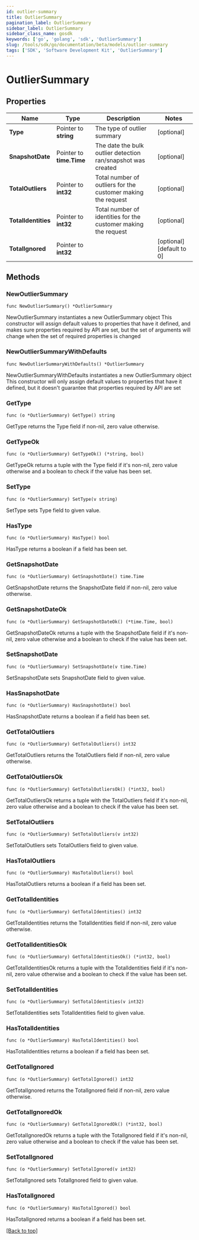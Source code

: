 ```yaml
---
id: outlier-summary
title: OutlierSummary
pagination_label: OutlierSummary
sidebar_label: OutlierSummary
sidebar_class_name: gosdk
keywords: ['go', 'golang', 'sdk', 'OutlierSummary'] 
slug: /tools/sdk/go/documentation/beta/models/outlier-summary
tags: ['SDK', 'Software Development Kit', 'OutlierSummary']
---
```


# OutlierSummary

## Properties

Name | Type | Description | Notes
------------ | ------------- | ------------- | -------------
**Type** | Pointer to **string** | The type of outlier summary | [optional] 
**SnapshotDate** | Pointer to **time.Time** | The date the bulk outlier detection ran/snapshot was created | [optional] 
**TotalOutliers** | Pointer to **int32** | Total number of outliers for the customer making the request | [optional] 
**TotalIdentities** | Pointer to **int32** | Total number of identities for the customer making the request | [optional] 
**TotalIgnored** | Pointer to **int32** |  | [optional] [default to 0]

## Methods

### NewOutlierSummary

`func NewOutlierSummary() *OutlierSummary`

NewOutlierSummary instantiates a new OutlierSummary object
This constructor will assign default values to properties that have it defined,
and makes sure properties required by API are set, but the set of arguments
will change when the set of required properties is changed

### NewOutlierSummaryWithDefaults

`func NewOutlierSummaryWithDefaults() *OutlierSummary`

NewOutlierSummaryWithDefaults instantiates a new OutlierSummary object
This constructor will only assign default values to properties that have it defined,
but it doesn't guarantee that properties required by API are set

### GetType

`func (o *OutlierSummary) GetType() string`

GetType returns the Type field if non-nil, zero value otherwise.

### GetTypeOk

`func (o *OutlierSummary) GetTypeOk() (*string, bool)`

GetTypeOk returns a tuple with the Type field if it's non-nil, zero value otherwise
and a boolean to check if the value has been set.

### SetType

`func (o *OutlierSummary) SetType(v string)`

SetType sets Type field to given value.

### HasType

`func (o *OutlierSummary) HasType() bool`

HasType returns a boolean if a field has been set.

### GetSnapshotDate

`func (o *OutlierSummary) GetSnapshotDate() time.Time`

GetSnapshotDate returns the SnapshotDate field if non-nil, zero value otherwise.

### GetSnapshotDateOk

`func (o *OutlierSummary) GetSnapshotDateOk() (*time.Time, bool)`

GetSnapshotDateOk returns a tuple with the SnapshotDate field if it's non-nil, zero value otherwise
and a boolean to check if the value has been set.

### SetSnapshotDate

`func (o *OutlierSummary) SetSnapshotDate(v time.Time)`

SetSnapshotDate sets SnapshotDate field to given value.

### HasSnapshotDate

`func (o *OutlierSummary) HasSnapshotDate() bool`

HasSnapshotDate returns a boolean if a field has been set.

### GetTotalOutliers

`func (o *OutlierSummary) GetTotalOutliers() int32`

GetTotalOutliers returns the TotalOutliers field if non-nil, zero value otherwise.

### GetTotalOutliersOk

`func (o *OutlierSummary) GetTotalOutliersOk() (*int32, bool)`

GetTotalOutliersOk returns a tuple with the TotalOutliers field if it's non-nil, zero value otherwise
and a boolean to check if the value has been set.

### SetTotalOutliers

`func (o *OutlierSummary) SetTotalOutliers(v int32)`

SetTotalOutliers sets TotalOutliers field to given value.

### HasTotalOutliers

`func (o *OutlierSummary) HasTotalOutliers() bool`

HasTotalOutliers returns a boolean if a field has been set.

### GetTotalIdentities

`func (o *OutlierSummary) GetTotalIdentities() int32`

GetTotalIdentities returns the TotalIdentities field if non-nil, zero value otherwise.

### GetTotalIdentitiesOk

`func (o *OutlierSummary) GetTotalIdentitiesOk() (*int32, bool)`

GetTotalIdentitiesOk returns a tuple with the TotalIdentities field if it's non-nil, zero value otherwise
and a boolean to check if the value has been set.

### SetTotalIdentities

`func (o *OutlierSummary) SetTotalIdentities(v int32)`

SetTotalIdentities sets TotalIdentities field to given value.

### HasTotalIdentities

`func (o *OutlierSummary) HasTotalIdentities() bool`

HasTotalIdentities returns a boolean if a field has been set.

### GetTotalIgnored

`func (o *OutlierSummary) GetTotalIgnored() int32`

GetTotalIgnored returns the TotalIgnored field if non-nil, zero value otherwise.

### GetTotalIgnoredOk

`func (o *OutlierSummary) GetTotalIgnoredOk() (*int32, bool)`

GetTotalIgnoredOk returns a tuple with the TotalIgnored field if it's non-nil, zero value otherwise
and a boolean to check if the value has been set.

### SetTotalIgnored

`func (o *OutlierSummary) SetTotalIgnored(v int32)`

SetTotalIgnored sets TotalIgnored field to given value.

### HasTotalIgnored

`func (o *OutlierSummary) HasTotalIgnored() bool`

HasTotalIgnored returns a boolean if a field has been set.


[[Back to top]](#) 


